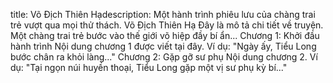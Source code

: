 
title: Võ Địch Thiên Hạdescription: Một hành trình phiêu lưu của chàng trai trẻ vượt qua mọi thử thách.
Võ Địch Thiên Hạ
Đây là mô tả chi tiết về truyện. Một chàng trai trẻ bước vào thế giới võ hiệp đầy bí ẩn...
Chương 1: Khởi đầu hành trình
Nội dung chương 1 được viết tại đây. Ví dụ: "Ngày ấy, Tiểu Long bước chân ra khỏi làng..."
Chương 2: Gặp gỡ sư phụ
Nội dung chương 2. Ví dụ: "Tại ngọn núi huyền thoại, Tiểu Long gặp một vị sư phụ kỳ bí..."
